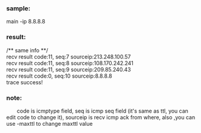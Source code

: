 ### sample:  
main -ip 8.8.8.8

### result:  
/**  same info **/  
recv result code:11, seq:7  sourceip:213.248.100.57  
recv result code:11, seq:8  sourceip:108.170.242.241  
recv result code:11, seq:9  sourceip:209.85.240.43  
recv result code:0, seq:10  sourceip:8.8.8.8  
trace success!  

### note:  
&ensp;&ensp;&ensp;&ensp;code is icmptype field, seq is icmp seq field (it's same as ttl, you can edit code to change it), sourceip is recv icmp ack from where, also ,you can use -maxttl to change maxttl value